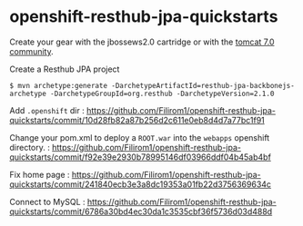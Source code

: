 # openshift-resthub-jpa-quickstarts

Create your gear with the jbossews2.0 cartridge or with the [tomcat 7.0 community](https://github.com/AtosWorldline/openshift-cartridge-tomcat-community).

Create a Resthub JPA project 

    $ mvn archetype:generate -DarchetypeArtifactId=resthub-jpa-backbonejs-archetype -DarchetypeGroupId=org.resthub -DarchetypeVersion=2.1.0

Add `.openshift` dir : https://github.com/Filirom1/openshift-resthub-jpa-quickstarts/commit/10d28fb82a87b256d2c611e0eb8d4d7a77bc1f91

Change your pom.xml to deploy a `ROOT.war` into the `webapps` openshift directory. : https://github.com/Filirom1/openshift-resthub-jpa-quickstarts/commit/f92e39e2930b78995146df03966ddf04b45ab4bf

Fix home page : https://github.com/Filirom1/openshift-resthub-jpa-quickstarts/commit/241840ecb3e3a8dc19353a01fb22d3756369634c

Connect to MySQL : https://github.com/Filirom1/openshift-resthub-jpa-quickstarts/commit/6786a30bd4ec30da1c3535cbf36f5736d03d488d
